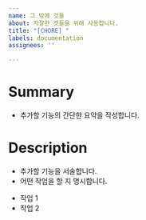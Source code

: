 ```yaml
---
name: 그 밖에 것들
about: 자잘한 것들을 위해 사용합니다.
title: "[CHORE] "
labels: documentation
assignees: ''

---
```


# Summary
- 추가할 기능의 간단한 요약을 작성합니다.
# Description
- 추가할 기능을 서술합니다.
- 어떤 작업을 할 지 명시합니다.
* 작업 1
* 작업 2
